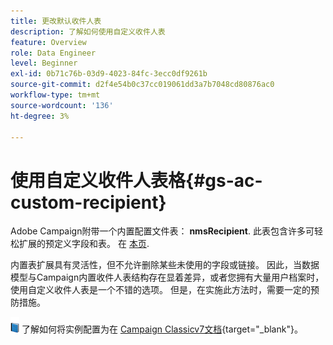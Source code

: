 ```yaml
---
title: 更改默认收件人表
description: 了解如何使用自定义收件人表
feature: Overview
role: Data Engineer
level: Beginner
exl-id: 0b71c76b-03d9-4023-84fc-3ecc0df9261b
source-git-commit: d2f4e54b0c37cc019061dd3a7b7048cd80876ac0
workflow-type: tm+mt
source-wordcount: '136'
ht-degree: 3%

---
```


# 使用自定义收件人表格{#gs-ac-custom-recipient}

Adobe Campaign附带一个内置配置文件表： **nmsRecipient**. 此表包含许多可轻松扩展的预定义字段和表。 在 [本页](datamodel.md#ootb-profiles).

内置表扩展具有灵活性，但不允许删除某些未使用的字段或链接。 因此，当数据模型与Campaign内置收件人表结构存在显着差异，或者您拥有大量用户档案时，使用自定义收件人表是一个不错的选项。  但是，在实施此方法时，需要一定的预防措施。

![](../assets/do-not-localize/book.png) 了解如何将实例配置为在 [Campaign Classicv7文档](https://experienceleague.adobe.com/docs/campaign-classic/using/configuring-campaign-classic/use-a-custom-recipient-table/about-custom-recipient-table.html){target=&quot;_blank&quot;}。